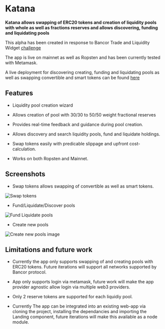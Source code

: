 # Katana

**Katana allows swapping of ERC20 tokens and creation of liquidity pools with whole as well as fractions reserves and allows discovering, funding and liquidating pools**

This alpha has been created in response to Bancor Trade and Liquidity Widget [challenge](https://gitcoin.co/issue/bancorprotocol/contracts/336/3947)

The app is live on mainnet as well as Ropsten and has been currently tested with Metamask. 

A live deployment for discovering creating, funding and liquidating pools as well as swapping convertible and smart tokens can be found [here](http://katanapools.s3-website-us-west-2.amazonaws.com/)


## Features

- Liquidity pool creation wizard

- Allows creation of pool with 30/30 to 50/50 weight fractional reserves

- Provides real-time feedback and guidance during pool creation.

- Allows discovery and search liquidity pools, fund and liquidate holdings.

- Swap tokens easily with predicable slippage and upfront cost-calculation.

- Works on both Ropsten and Mainnet. 


## Screenshots

- Swap tokens allows swapping of convertible as well as smart tokens.

![Swap tokens](https://github.com/pRoy24/Katana/blob/master/screenshots/swap.png)

- Fund/Liquidate/Discover pools

![Fund Liquidate pools](https://github.com/pRoy24/Katana/blob/master/screenshots/fund_liquidate.png)

- Create new pools 

![Create new pools image](https://github.com/pRoy24/Katana/blob/master/screenshots/create.png)


## Limitations and future work

- Currently the app only supports swapping of and creating pools with ERC20 tokens. Future iterations will support all networks supported by Bancor protocol.

- App only supports login via metamask, future work will make the app provider agnostic allow login via multiple web3 providers.

- Only 2 reserve tokens are supported for each liquidiy pool.

- Currently The app can be integrated into an existing web-app via cloning the project, installing the dependancies and importing the Landing component,
  future iterations will make this available as a node module.



